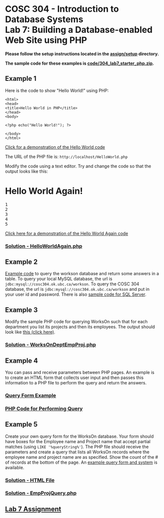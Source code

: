 # COSC 304 - Introduction to Database Systems<br>Lab 7: Building a Database-enabled Web Site using PHP

**Please follow the setup instructions located in the [assign/setup](assign/setup) directory.**

**The sample code for these examples is [code/304_lab7_starter_php.zip](assign/304_lab7_starter_php.zip).**

## Example 1

Here is the code to show "Hello World!" using PHP:

```
<html>
<head>
<title>Hello World in PHP</title>
</head>
<body>

<?php echo("Hello World!"); ?>

</body>
</html>
```

[Click for a demonstration of the Hello World code](http://localhost/HelloWorld.php)

The URL of the PHP file is: `http://localhost/HelloWorld.php`

Modify the code using a text editor. Try and change the code so that the output looks like this:

# Hello World Again!

<pre>
1
2
3
4
5
</pre>

[Click here for a demonstration of the Hello World Again code](http://cosc304.ok.ubc.ca/rlawrenc/Lab7/HelloWorldAgain.php)

### [Solution - HelloWorldAgain.php](code/HelloWorldAgain.php)

## Example 2

[Example code](code/QueryMySQL.php) to query the workson database and return some answers in a table. To query your local MySQL database, the url is `jdbc:mysql://cosc304.ok.ubc.ca/workson`. To query the COSC 304 database, the url is `jdbc:mysql://cosc304.ok.ubc.ca/workson` and put in your user id and password. There is also [sample code for SQL Server](code/QuerySQLServer.php).

## Example 3

Modify the sample PHP code for querying WorksOn such that for each department you list its projects and then its employees.  The output should look like <a href="http://cosc304.ok.ubc.ca/rlawrenc/Lab7/WorksOnDeptEmpProj.php">this (click here)</a>.

### [Solution - WorksOnDeptEmpProj.php](code/WorksOnDeptEmpProj.php)


## Example 4

You can pass and receive parameters between PHP pages.  An example is to create an HTML form that collects user input and then passes this information to a PHP file to perform the query and return the answers.

### [Query Form Example](code/sampleForm.html)

### [PHP Code for Performing Query](code/EmpQuery.php)


## Example 5

Create your own query form for the WorksOn database. Your form should have boxes for the Employee name and Project name that accept partial matches (using `LIKE '%queryString%'`).  The PHP file should receive the parameters and create a query that lists all WorksOn records where the employee name and project name are as specified.  Show the count of the # of records at the bottom of the page.  An [example query form and system](http://cosc304.ok.ubc.ca/rlawrenc/Lab7/WorksOnQuery.html) is available.

### [Solution - HTML File](code/WorksOnQuery.html)

### [Solution - EmpProjQuery.php](code/EmpProjQuery.php)

## [Lab 7 Assignment](assign/)

